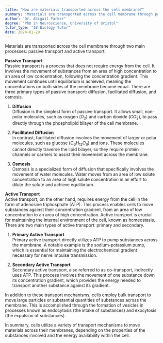 ```yaml
---
title: "How are materials transported across the cell membrane?"
summary: "Materials are transported across the cell membrane through passive and active transport processes."
author: "Dr. Abigail Parker"
degree: "PhD in Neuroscience, University of Bristol"
tutor_type: "IB Biology Tutor"
date: 2024-01-20
---
```


Materials are transported across the cell membrane through two main processes: passive transport and active transport.

**Passive Transport**  
Passive transport is a process that does not require energy from the cell. It involves the movement of substances from an area of high concentration to an area of low concentration, following the concentration gradient. This movement continues until equilibrium is achieved, meaning the concentrations on both sides of the membrane become equal. There are three primary types of passive transport: diffusion, facilitated diffusion, and osmosis.

1. **Diffusion**  
   Diffusion is the simplest form of passive transport. It allows small, non-polar molecules, such as oxygen ($O_2$) and carbon dioxide ($CO_2$), to pass directly through the phospholipid bilayer of the cell membrane.

2. **Facilitated Diffusion**  
   In contrast, facilitated diffusion involves the movement of larger or polar molecules, such as glucose ($C_6H_{12}O_6$) and ions. These molecules cannot directly traverse the lipid bilayer, so they require protein channels or carriers to assist their movement across the membrane.

3. **Osmosis**  
   Osmosis is a specialized form of diffusion that specifically involves the movement of water molecules. Water moves from an area of low solute concentration to an area of high solute concentration in an effort to dilute the solute and achieve equilibrium.

**Active Transport**  
Active transport, on the other hand, requires energy from the cell in the form of adenosine triphosphate (ATP). This process enables cells to move substances against their concentration gradient, from an area of low concentration to an area of high concentration. Active transport is crucial for maintaining the internal environment of the cell, known as homeostasis. There are two main types of active transport: primary and secondary.

1. **Primary Active Transport**  
   Primary active transport directly utilizes ATP to pump substances across the membrane. A notable example is the sodium-potassium pump, which is essential for maintaining the electrochemical gradient necessary for nerve impulse transmission.

2. **Secondary Active Transport**  
   Secondary active transport, also referred to as co-transport, indirectly uses ATP. This process involves the movement of one substance down its concentration gradient, which provides the energy needed to transport another substance against its gradient.

In addition to these transport mechanisms, cells employ bulk transport to move large particles or substantial quantities of substances across the membrane. This is accomplished through the formation of vesicles in processes known as endocytosis (the intake of substances) and exocytosis (the expulsion of substances).

In summary, cells utilize a variety of transport mechanisms to move materials across their membranes, depending on the properties of the substances involved and the energy availability within the cell.
    